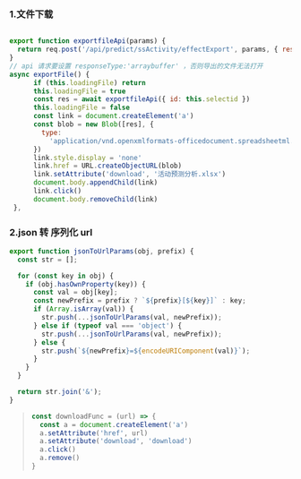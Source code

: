 ### 1.文件下载

```js

export function exportfileApi(params) {
  return req.post('/api/predict/ssActivity/effectExport', params, { responseType: 'arraybuffer' })
}
// api 请求要设置 responseType:'arraybuffer' ，否则导出的文件无法打开
async exportFile() {
      if (this.loadingFile) return
      this.loadingFile = true
      const res = await exportfileApi({ id: this.selectid })
      this.loadingFile = false
      const link = document.createElement('a')
      const blob = new Blob([res], {
        type:
          'application/vnd.openxmlformats-officedocument.spreadsheetml.sheet',
      })
      link.style.display = 'none'
      link.href = URL.createObjectURL(blob)
      link.setAttribute('download', '活动预测分析.xlsx')
      document.body.appendChild(link)
      link.click()
      document.body.removeChild(link)
 },
```

### 2.json 转 序列化 url

```javascript
export function jsonToUrlParams(obj, prefix) {
  const str = [];

  for (const key in obj) {
    if (obj.hasOwnProperty(key)) {
      const val = obj[key];
      const newPrefix = prefix ? `${prefix}[${key}]` : key;
      if (Array.isArray(val)) {
        str.push(...jsonToUrlParams(val, newPrefix));
      } else if (typeof val === 'object') {
        str.push(...jsonToUrlParams(val, newPrefix));
      } else {
        str.push(`${newPrefix}=${encodeURIComponent(val)}`);
      }
    }
  }

  return str.join('&');
}
```

> ```javascript
> const downloadFunc = (url) => {
>   const a = document.createElement('a')
>   a.setAttribute('href', url)
>   a.setAttribute('download', 'download')
>   a.click()
>   a.remove()
> }
> ```

